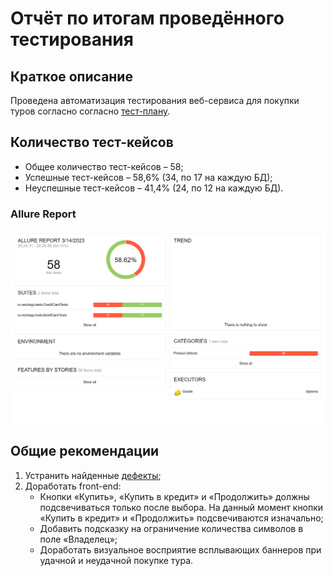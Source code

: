 # Отчёт по итогам проведённого тестирования

## Краткое описание

Проведена автоматизация тестирования веб-сервиса для покупки туров согласно согласно [тест-плану](https://github.com/DiKarimo/diploma/blob/main/documents/plan.md).

## Количество тест-кейсов

* Общее количество тест-кейсов – 58;
* Успешные тест-кейсов – 58,6% (34, по 17 на каждую БД);
* Неуспешные тест-кейсов – 41,4% (24, по 12 на каждую БД).

### Allure Report

![](pics/Allure.png)

## Общие рекомендации

1. Устранить найденные [дефекты](https://github.com/DiKarimo/diploma/issues);
2. Доработать front-end:
   * Кнопки «Купить», «Купить в кредит» и «Продолжить» должны подсвечиваться только после выбора. На данный момент кнопки «Купить в кредит» и «Продолжить» подсвечиваются изначально;
   * Добавить подсказку на ограничение количества символов в поле «Владелец»;
   * Доработать визуальное восприятие всплывающих баннеров при удачной и неудачной покупке тура.
